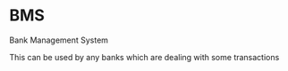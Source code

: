 BMS
===

Bank Management System

This can be used by any banks which are dealing with some transactions
